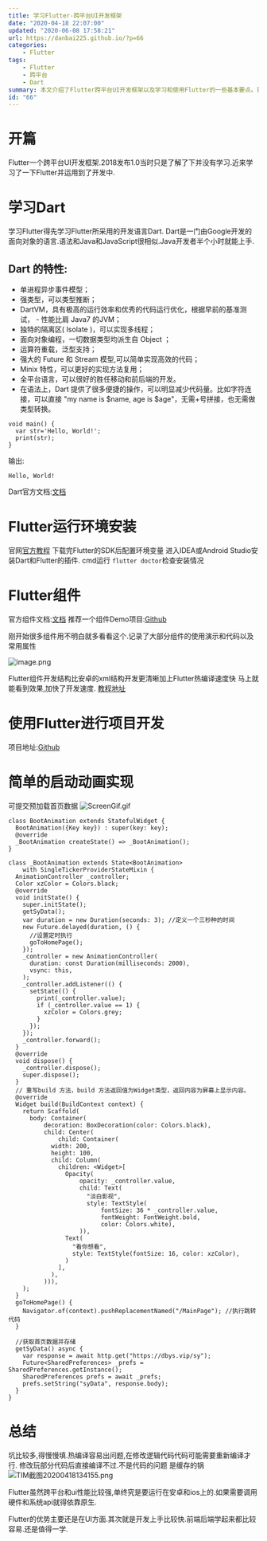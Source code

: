 ```yaml
---
title: 学习Flutter-跨平台UI开发框架
date: "2020-04-18 22:07:00"
updated: "2020-06-08 17:58:21"
url: https://danbai225.github.io/?p=66
categories:
    - Flutter
tags:
    - Flutter
    - 跨平台
    - Dart
summary: 本文介绍了Flutter跨平台UI开发框架以及学习和使用Flutter的一些基本要点。首先介绍了Flutter所采用的开发语言Dart的特性和基本语法。然后介绍了Flutter的运行环境安装和常用组件的使用，推荐了一个组件Demo项目和一个Flutter项目示例地址。最后，展示了一个简单的启动动画的实现，并总结了Flutter的优势和不足。总体而言，Flutter是一个快速上手的跨平台UI开发框架，特点是UI性能强大，开发效率高。然而，还存在一些坑需要填，且在调用硬件和系统API时仍需依靠原生平台。但作为一个学习和掌握的技术，Flutter仍然是值得一学的。
id: "66"
---
```


# 开篇
Flutter一个跨平台UI开发框架.2018发布1.0当时只是了解了下并没有学习.近来学习了一下Flutter并运用到了开发中.

# 学习Dart
学习Flutter得先学习Flutter所采用的开发语言Dart.
Dart是一门由Google开发的面向对象的语言.语法和Java和JavaScript很相似.Java开发者半个小时就能上手.
## Dart 的特性:
- 单进程异步事件模型；
- 强类型，可以类型推断；
- DartVM，具有极高的运行效率和优秀的代码运行优化，根据早前的基准测试， - 性能比肩 Java7 的JVM；
- 独特的隔离区( Isolate )，可以实现多线程；
- 面向对象编程，一切数据类型均派生自 Object ；
- 运算符重载，泛型支持；
- 强大的 Future 和 Stream 模型,可以简单实现高效的代码；
- Minix 特性，可以更好的实现方法复用；
- 全平台语言，可以很好的胜任移动和前后端的开发。
- 在语法上，Dart 提供了很多便捷的操作，可以明显减少代码量。比如字符连接，可以直接 "my name is $name, age is $age"，无需+号拼接，也无需做类型转换。
```
void main() {
  var str='Hello, World!';
  print(str);
}
```
输出:
```
Hello, World!
```
Dart官方文档:[文档](https://www.dartcn.com/guides/language/language-tour#%E9%87%8D%E8%A6%81%E7%9A%84%E6%A6%82%E5%BF%B5)

# Flutter运行环境安装
官网[官方教程](https://flutterchina.club/get-started/install/)
下载完Flutter的SDK后配置环境变量
进入IDEA或Android Studio安装Dart和Flutter的插件.
cmd运行
```flutter doctor```检查安装情况
# Flutter组件
官方组件文档:[文档](https://flutterchina.club/widgets/)
推荐一个组件Demo项目:[Github](https://github.com/toly1994328/FlutterUnit)

刚开始很多组件用不明白就多看看这个.记录了大部分组件的使用演示和代码以及常用属性

![image.png](../res/img/66-1.png)

Flutter组件开发结构比安卓的xml结构开发更清晰加上Flutter热编译速度快
马上就能看到效果,加快了开发速度.
[教程地址](https://www.bilibili.com/video/BV1JE411e7Tu?)

# 使用Flutter进行项目开发
项目地址:[Github](https://github.com/danbai225/dbys_flutter)

# 简单的启动动画实现
可提交预加载首页数据
![ScreenGif.gif](../res/img/66-2.gif)
```
class BootAnimation extends StatefulWidget {
  BootAnimation({Key key}) : super(key: key);
  @override
  _BootAnimation createState() => _BootAnimation();
}

class _BootAnimation extends State<BootAnimation>
    with SingleTickerProviderStateMixin {
  AnimationController _controller;
  Color xzColor = Colors.black;
  @override
  void initState() {
    super.initState();
    getSyData();
    var duration = new Duration(seconds: 3); //定义一个三秒种的时间
    new Future.delayed(duration, () {
      //设置定时执行
      goToHomePage();
    });
    _controller = new AnimationController(
      duration: const Duration(milliseconds: 2000),
      vsync: this,
    );
    _controller.addListener(() {
      setState(() {
        print(_controller.value);
        if (_controller.value == 1) {
          xzColor = Colors.grey;
        }
      });
    });
    _controller.forward();
  }
  @override
  void dispose() {
    _controller.dispose();
    super.dispose();
  }
  // 重写build 方法，build 方法返回值为Widget类型，返回内容为屏幕上显示内容。
  @override
  Widget build(BuildContext context) {
    return Scaffold(
      body: Container(
          decoration: BoxDecoration(color: Colors.black),
          child: Center(
              child: Container(
            width: 200,
            height: 100,
            child: Column(
              children: <Widget>[
                Opacity(
                    opacity: _controller.value,
                    child: Text(
                      "淡白影视",
                      style: TextStyle(
                          fontSize: 36 * _controller.value,
                          fontWeight: FontWeight.bold,
                          color: Colors.white),
                    )),
                Text(
                  "看你想看",
                  style: TextStyle(fontSize: 16, color: xzColor),
                )
              ],
            ),
          ))),
    );
  }
  goToHomePage() {
    Navigator.of(context).pushReplacementNamed("/MainPage"); //执行跳转代码
  }

  //获取首页数据并存储
  getSyData() async {
    var response = await http.get("https://dbys.vip/sy");
    Future<SharedPreferences> _prefs = SharedPreferences.getInstance();
    SharedPreferences prefs = await _prefs;
    prefs.setString("syData", response.body);
  }
}
```
# 总结
坑比较多,得慢慢填.热编译容易出问题,在修改逻辑代码代码可能需要重新编译才行.
修改玩部分代码后直接编译不过.不是代码的问题 是缓存的锅
![TIM截图20200418134155.png](../res/img/66.png)

Flutter虽然跨平台和ui性能比较强,单终究是要运行在安卓和ios上的.如果需要调用硬件和系统api就得依靠原生.

Flutter的优势主要还是在UI方面.其次就是开发上手比较快.前端后端学起来都比较容易.还是值得一学.



